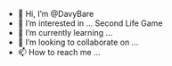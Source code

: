 - 👋 Hi, I’m @DavyBare
- 👀 I’m interested in ... Second Life Game
- 🌱 I’m currently learning ...
- 💞️ I’m looking to collaborate on ...
- 📫 How to reach me ...

<!---
DavyBare/DavyBare is a ✨ special ✨ repository because its `README.md` (this file) appears on your GitHub profile.
You can click the Preview link to take a look at your changes.
--->
